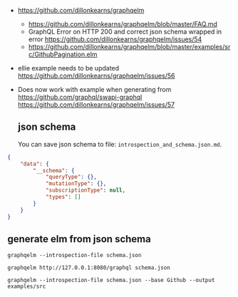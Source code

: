 - https://github.com/dillonkearns/graphqelm
  - https://github.com/dillonkearns/graphqelm/blob/master/FAQ.md
  - GraphQL Error on HTTP 200 and correct json schema wrapped in error https://github.com/dillonkearns/graphqelm/issues/54
  - https://github.com/dillonkearns/graphqelm/blob/master/examples/src/GithubPagination.elm
- ellie example needs to be updated https://github.com/dillonkearns/graphqelm/issues/56
- Does now work with example when generating from https://github.com/graphql/swapi-graphql https://github.com/dillonkearns/graphqelm/issues/57
  ## json schema

  You can save json schema to file: `introspection_and_schema.json.md`.

```json
{
    "data": {
        "__schema": {
            "queryType": {},
            "mutationType": {},
            "subscriptionType": null,
            "types": []
        }
    }
}
```

  ## generate elm from json schema

  `graphqelm --introspection-file schema.json`

  `graphqelm http://127.0.0.1:8080/graphql schema.json`

  `graphqelm --introspection-file schema.json --base Github --output examples/src`